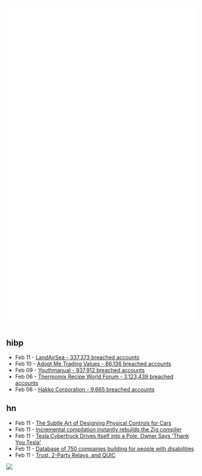 ![Metrics](https://raw.githubusercontent.com/phixion/phixion/master/metrics.svg)

## hibp

<!--
for https://github.com/phixion/phixion/blob/main/.github/workflows/feeds.yml
-->
<!--START_SECTION:haveibeenpwnd-->
- Feb 11 - [LandAirSea - 337,373 breached accounts](https://haveibeenpwned.com/PwnedWebsites#LandAirSea)
- Feb 10 - [Adopt Me Trading Values - 86,136 breached accounts](https://haveibeenpwned.com/PwnedWebsites#AdoptMeTradingValues)
- Feb 09 - [Youthmanual - 937,912 breached accounts](https://haveibeenpwned.com/PwnedWebsites#Youthmanual)
- Feb 06 - [Thermomix Recipe World Forum - 3,123,439 breached accounts](https://haveibeenpwned.com/PwnedWebsites#Thermomix)
- Feb 06 - [Hakko Corporation - 9,665 breached accounts](https://haveibeenpwned.com/PwnedWebsites#Hakko)
<!--END_SECTION:haveibeenpwnd-->

## hn

<!--
for https://github.com/phixion/phixion/blob/main/.github/workflows/feeds.yml
-->
<!--START_SECTION:hn-->
- Feb 11 - [The Subtle Art of Designing Physical Controls for Cars](https://www.theturnsignalblog.com/the-subtle-art-of-designing-physical-control-for-cars/)
- Feb 11 - [Incremental compilation instantly rebuilds the Zig compiler](https://www.youtube.com/clip/Ugkxjn7L0hEfN1XLfH1soaUdCksG3FvJkXIS)
- Feb 11 - [Tesla Cybertruck Drives Itself into a Pole, Owner Says 'Thank You Tesla'](https://www.thedrive.com/news/tesla-cybertruck-drove-itself-into-a-pole-owner-says-thank-you-tesla)
- Feb 11 - [Database of 750 companies building for people with disabilities](https://data.perkins.org/)
- Feb 11 - [Trust, 2-Party Relays, and QUIC](https://obscura.net/blog/bootstrapping-trust/)
<!--END_SECTION:hn-->

<!--
for https://yhype.me
-->
![](https://hit.yhype.me/github/profile?user_id=13013670)

